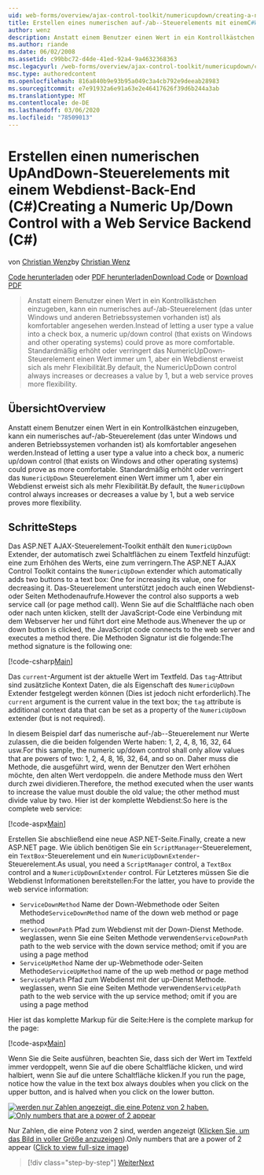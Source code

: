 ```yaml
---
uid: web-forms/overview/ajax-control-toolkit/numericupdown/creating-a-numeric-up-down-control-with-a-web-service-backend-cs
title: Erstellen eines numerischen auf-/ab--Steuerelements mit einemC#Webdienst-Back-End () | Microsoft-Dokumentation
author: wenz
description: Anstatt einem Benutzer einen Wert in ein Kontrollkästchen einzugeben, kann es sein, dass ein numerisches auf-/ab--Steuerelement (das unter Windows und anderen Betriebssystemen vorhanden ist) mehr als c...
ms.author: riande
ms.date: 06/02/2008
ms.assetid: c99bbc72-d4de-41ed-92a4-9a4632368363
msc.legacyurl: /web-forms/overview/ajax-control-toolkit/numericupdown/creating-a-numeric-up-down-control-with-a-web-service-backend-cs
msc.type: authoredcontent
ms.openlocfilehash: 816a840b9e93b95a049c3a4cb792e9deeab28983
ms.sourcegitcommit: e7e91932a6e91a63e2e46417626f39d6b244a3ab
ms.translationtype: MT
ms.contentlocale: de-DE
ms.lasthandoff: 03/06/2020
ms.locfileid: "78509013"
---
```

# <a name="creating-a-numeric-updown-control-with-a-web-service-backend-c"></a><span data-ttu-id="4a6fa-103">Erstellen einen numerischen UpAndDown-Steuerelements mit einem Webdienst-Back-End (C#)</span><span class="sxs-lookup"><span data-stu-id="4a6fa-103">Creating a Numeric Up/Down Control with a Web Service Backend (C#)</span></span>

<span data-ttu-id="4a6fa-104">von [Christian Wenz](https://github.com/wenz)</span><span class="sxs-lookup"><span data-stu-id="4a6fa-104">by [Christian Wenz](https://github.com/wenz)</span></span>

<span data-ttu-id="4a6fa-105">[Code herunterladen](https://download.microsoft.com/download/9/3/f/93f8daea-bebd-4821-833b-95205389c7d0/numericupdown1.cs.zip) oder [PDF herunterladen](https://download.microsoft.com/download/2/d/c/2dc10e34-6983-41d4-9c08-f78f5387d32b/numericupdown1CS.pdf)</span><span class="sxs-lookup"><span data-stu-id="4a6fa-105">[Download Code](https://download.microsoft.com/download/9/3/f/93f8daea-bebd-4821-833b-95205389c7d0/numericupdown1.cs.zip) or [Download PDF](https://download.microsoft.com/download/2/d/c/2dc10e34-6983-41d4-9c08-f78f5387d32b/numericupdown1CS.pdf)</span></span>

> <span data-ttu-id="4a6fa-106">Anstatt einem Benutzer einen Wert in ein Kontrollkästchen einzugeben, kann ein numerisches auf-/ab-Steuerelement (das unter Windows und anderen Betriebssystemen vorhanden ist) als komfortabler angesehen werden.</span><span class="sxs-lookup"><span data-stu-id="4a6fa-106">Instead of letting a user type a value into a check box, a numeric up/down control (that exists on Windows and other operating systems) could prove as more comfortable.</span></span> <span data-ttu-id="4a6fa-107">Standardmäßig erhöht oder verringert das NumericUpDown-Steuerelement einen Wert immer um 1, aber ein Webdienst erweist sich als mehr Flexibilität.</span><span class="sxs-lookup"><span data-stu-id="4a6fa-107">By default, the NumericUpDown control always increases or decreases a value by 1, but a web service proves more flexibility.</span></span>

## <a name="overview"></a><span data-ttu-id="4a6fa-108">Übersicht</span><span class="sxs-lookup"><span data-stu-id="4a6fa-108">Overview</span></span>

<span data-ttu-id="4a6fa-109">Anstatt einem Benutzer einen Wert in ein Kontrollkästchen einzugeben, kann ein numerisches auf-/ab-Steuerelement (das unter Windows und anderen Betriebssystemen vorhanden ist) als komfortabler angesehen werden.</span><span class="sxs-lookup"><span data-stu-id="4a6fa-109">Instead of letting a user type a value into a check box, a numeric up/down control (that exists on Windows and other operating systems) could prove as more comfortable.</span></span> <span data-ttu-id="4a6fa-110">Standardmäßig erhöht oder verringert das `NumericUpDown` Steuerelement einen Wert immer um 1, aber ein Webdienst erweist sich als mehr Flexibilität.</span><span class="sxs-lookup"><span data-stu-id="4a6fa-110">By default, the `NumericUpDown` control always increases or decreases a value by 1, but a web service proves more flexibility.</span></span>

## <a name="steps"></a><span data-ttu-id="4a6fa-111">Schritte</span><span class="sxs-lookup"><span data-stu-id="4a6fa-111">Steps</span></span>

<span data-ttu-id="4a6fa-112">Das ASP.NET AJAX-Steuerelement-Toolkit enthält den `NumericUpDown` Extender, der automatisch zwei Schaltflächen zu einem Textfeld hinzufügt: eine zum Erhöhen des Werts, eine zum verringern.</span><span class="sxs-lookup"><span data-stu-id="4a6fa-112">The ASP.NET AJAX Control Toolkit contains the `NumericUpDown` extender which automatically adds two buttons to a text box: One for increasing its value, one for decreasing it.</span></span> <span data-ttu-id="4a6fa-113">Das-Steuerelement unterstützt jedoch auch einen Webdienst-oder Seiten Methodenaufrufe.</span><span class="sxs-lookup"><span data-stu-id="4a6fa-113">However the control also supports a web service call (or page method call).</span></span> <span data-ttu-id="4a6fa-114">Wenn Sie auf die Schaltfläche nach oben oder nach unten klicken, stellt der JavaScript-Code eine Verbindung mit dem Webserver her und führt dort eine Methode aus.</span><span class="sxs-lookup"><span data-stu-id="4a6fa-114">Whenever the up or down button is clicked, the JavaScript code connects to the web server and executes a method there.</span></span> <span data-ttu-id="4a6fa-115">Die Methoden Signatur ist die folgende:</span><span class="sxs-lookup"><span data-stu-id="4a6fa-115">The method signature is the following one:</span></span>

[!code-csharp[Main](creating-a-numeric-up-down-control-with-a-web-service-backend-cs/samples/sample1.cs)]

<span data-ttu-id="4a6fa-116">Das `current`-Argument ist der aktuelle Wert im Textfeld. Das `tag`-Attribut sind zusätzliche Kontext Daten, die als Eigenschaft des `NumericUpDown` Extender festgelegt werden können (Dies ist jedoch nicht erforderlich).</span><span class="sxs-lookup"><span data-stu-id="4a6fa-116">The `current` argument is the current value in the text box; the `tag` attribute is additional context data that can be set as a property of the `NumericUpDown` extender (but is not required).</span></span>

<span data-ttu-id="4a6fa-117">In diesem Beispiel darf das numerische auf-/ab--Steuerelement nur Werte zulassen, die die beiden folgenden Werte haben: 1, 2, 4, 8, 16, 32, 64 usw.</span><span class="sxs-lookup"><span data-stu-id="4a6fa-117">For this sample, the numeric up/down control shall only allow values that are powers of two: 1, 2, 4, 8, 16, 32, 64, and so on.</span></span> <span data-ttu-id="4a6fa-118">Daher muss die Methode, die ausgeführt wird, wenn der Benutzer den Wert erhöhen möchte, den alten Wert verdoppeln. die andere Methode muss den Wert durch zwei dividieren.</span><span class="sxs-lookup"><span data-stu-id="4a6fa-118">Therefore, the method executed when the user wants to increase the value must double the old value; the other method must divide value by two.</span></span> <span data-ttu-id="4a6fa-119">Hier ist der komplette Webdienst:</span><span class="sxs-lookup"><span data-stu-id="4a6fa-119">So here is the complete web service:</span></span>

[!code-aspx[Main](creating-a-numeric-up-down-control-with-a-web-service-backend-cs/samples/sample2.aspx)]

<span data-ttu-id="4a6fa-120">Erstellen Sie abschließend eine neue ASP.NET-Seite.</span><span class="sxs-lookup"><span data-stu-id="4a6fa-120">Finally, create a new ASP.NET page.</span></span> <span data-ttu-id="4a6fa-121">Wie üblich benötigen Sie ein `ScriptManager`-Steuerelement, ein `TextBox`-Steuerelement und ein `NumericUpDownExtender`-Steuerelement.</span><span class="sxs-lookup"><span data-stu-id="4a6fa-121">As usual, you need a `ScriptManager` control, a `TextBox` control and a `NumericUpDownExtender` control.</span></span> <span data-ttu-id="4a6fa-122">Für Letzteres müssen Sie die Webdienst Informationen bereitstellen:</span><span class="sxs-lookup"><span data-stu-id="4a6fa-122">For the latter, you have to provide the web service information:</span></span>

- <span data-ttu-id="4a6fa-123">`ServiceDownMethod` Name der Down-Webmethode oder Seiten Methode</span><span class="sxs-lookup"><span data-stu-id="4a6fa-123">`ServiceDownMethod` name of the down web method or page method</span></span>
- <span data-ttu-id="4a6fa-124">`ServiceDownPath` Pfad zum Webdienst mit der Down-Dienst Methode. weglassen, wenn Sie eine Seiten Methode verwenden</span><span class="sxs-lookup"><span data-stu-id="4a6fa-124">`ServiceDownPath` path to the web service with the down service method; omit if you are using a page method</span></span>
- <span data-ttu-id="4a6fa-125">`ServiceUpMethod` Name der up-Webmethode oder-Seiten Methode</span><span class="sxs-lookup"><span data-stu-id="4a6fa-125">`ServiceUpMethod` name of the up web method or page method</span></span>
- <span data-ttu-id="4a6fa-126">`ServiceUpPath` Pfad zum Webdienst mit der up-Dienst Methode. weglassen, wenn Sie eine Seiten Methode verwenden</span><span class="sxs-lookup"><span data-stu-id="4a6fa-126">`ServiceUpPath` path to the web service with the up service method; omit if you are using a page method</span></span>

<span data-ttu-id="4a6fa-127">Hier ist das komplette Markup für die Seite:</span><span class="sxs-lookup"><span data-stu-id="4a6fa-127">Here is the complete markup for the page:</span></span>

[!code-aspx[Main](creating-a-numeric-up-down-control-with-a-web-service-backend-cs/samples/sample3.aspx)]

<span data-ttu-id="4a6fa-128">Wenn Sie die Seite ausführen, beachten Sie, dass sich der Wert im Textfeld immer verdoppelt, wenn Sie auf die obere Schaltfläche klicken, und wird halbiert, wenn Sie auf die untere Schaltfläche klicken.</span><span class="sxs-lookup"><span data-stu-id="4a6fa-128">If you run the page, notice how the value in the text box always doubles when you click on the upper button, and is halved when you click on the lower button.</span></span>

<span data-ttu-id="4a6fa-129">[![werden nur Zahlen angezeigt, die eine Potenz von 2 haben.](creating-a-numeric-up-down-control-with-a-web-service-backend-cs/_static/image2.png)](creating-a-numeric-up-down-control-with-a-web-service-backend-cs/_static/image1.png)</span><span class="sxs-lookup"><span data-stu-id="4a6fa-129">[![Only numbers that are a power of 2 appear](creating-a-numeric-up-down-control-with-a-web-service-backend-cs/_static/image2.png)](creating-a-numeric-up-down-control-with-a-web-service-backend-cs/_static/image1.png)</span></span>

<span data-ttu-id="4a6fa-130">Nur Zahlen, die eine Potenz von 2 sind, werden angezeigt ([Klicken Sie, um das Bild in voller Größe anzuzeigen](creating-a-numeric-up-down-control-with-a-web-service-backend-cs/_static/image3.png)).</span><span class="sxs-lookup"><span data-stu-id="4a6fa-130">Only numbers that are a power of 2 appear ([Click to view full-size image](creating-a-numeric-up-down-control-with-a-web-service-backend-cs/_static/image3.png))</span></span>

> [!div class="step-by-step"]
> [<span data-ttu-id="4a6fa-131">Weiter</span><span class="sxs-lookup"><span data-stu-id="4a6fa-131">Next</span></span>](creating-a-numeric-up-down-control-with-a-web-service-backend-vb.md)
